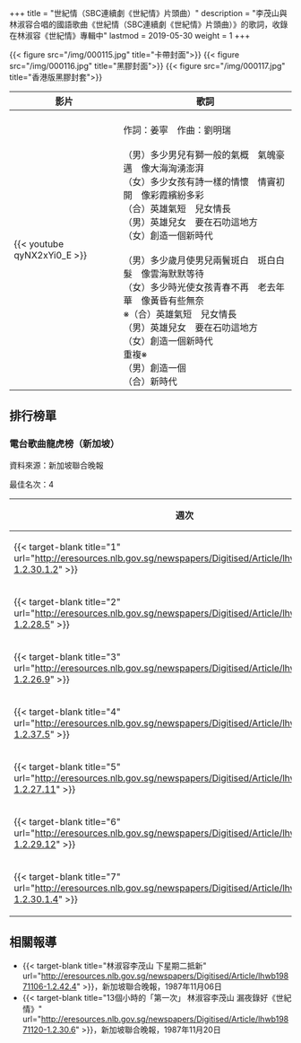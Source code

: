 +++
title = "世紀情（SBC連續劇《世紀情》片頭曲）"
description = "李茂山與林淑容合唱的國語歌曲《世紀情（SBC連續劇《世紀情》片頭曲）》的歌詞，收錄在林淑容《世紀情》專輯中"
lastmod = 2019-05-30
weight = 1
+++

{{< figure src="/img/000115.jpg" title="卡帶封面">}}
{{< figure src="/img/000116.jpg" title="黑膠封面">}}
{{< figure src="/img/000117.jpg" title="香港版黑膠封套">}}

影片  | 歌詞  
--------------|-------
{{< youtube qyNX2xYi0_E >}}|<br/> 作詞：姜寧　作曲：劉明瑞<br/><br/> （男）多少男兒有獅一般的氣概　氣魄豪邁　像大海洶湧澎湃<br/> （女）多少女孩有詩一樣的情懷　情竇初開　像彩霞繽紛多彩<br/> （合）英雄氣短　兒女情長<br/> （男）英雄兒女　要在石叻這地方<br/> （女）創造一個新時代<br/> <br/> （男）多少歲月使男兒兩鬢斑白　斑白白髮　像雲海默默等待<br/> （女）多少時光使女孩青春不再　老去年華　像黃昏有些無奈<br/> ※（合）英雄氣短　兒女情長<br/> （男）英雄兒女　要在石叻這地方<br/> （女）創造一個新時代<br/> 重複※<br/> （男）創造一個<br/> （合）新時代<br/> 

## 排行榜單
### 電台歌曲龍虎榜（新加坡）

資料來源：新加坡聯合晚報

最佳名次：4

週次  | 公布日期  | 名次 | 得票率 
--------------|-------|------|------
{{< target-blank title="1" url="http://eresources.nlb.gov.sg/newspapers/Digitised/Article/lhwb19880124-1.2.30.1.2" >}}   | 1988年01月24日 |  9 |   6.89% 
{{< target-blank title="2" url="http://eresources.nlb.gov.sg/newspapers/Digitised/Article/lhwb19880201-1.2.28.5" >}}   | 1988年02月01日 |  7 |   8.10% 
{{< target-blank title="3" url="http://eresources.nlb.gov.sg/newspapers/Digitised/Article/lhwb19880207-1.2.26.9" >}}   | 1988年02月07日 |  5 |   10.32% 
{{< target-blank title="4" url="http://eresources.nlb.gov.sg/newspapers/Digitised/Article/lhwb19880218-1.2.37.5" >}}   | 1988年02月14日 |  4 |   10.45% 
{{< target-blank title="5" url="http://eresources.nlb.gov.sg/newspapers/Digitised/Article/lhwb19880221-1.2.27.11" >}}   | 1988年02月21日 |  5 |   10.51%
{{< target-blank title="6" url="http://eresources.nlb.gov.sg/newspapers/Digitised/Article/lhwb19880229-1.2.29.12" >}}   | 1988年02月29日 |  6 |   9.01% 
{{< target-blank title="7" url="http://eresources.nlb.gov.sg/newspapers/Digitised/Article/lhwb19880306-1.2.30.1.4" >}}   | 1988年03月06日 |  8 |   6.95% 

## 相關報導
* {{< target-blank title="林淑容李茂山 下星期二抵新" url="http://eresources.nlb.gov.sg/newspapers/Digitised/Article/lhwb19871106-1.2.42.4" >}}，新加坡聯合晚報，1987年11月06日
* {{< target-blank title="13個小時的「第一次」 林淑容李茂山 漏夜錄好《世紀情》" url="http://eresources.nlb.gov.sg/newspapers/Digitised/Article/lhwb19871120-1.2.30.6" >}}，新加坡聯合晚報，1987年11月20日